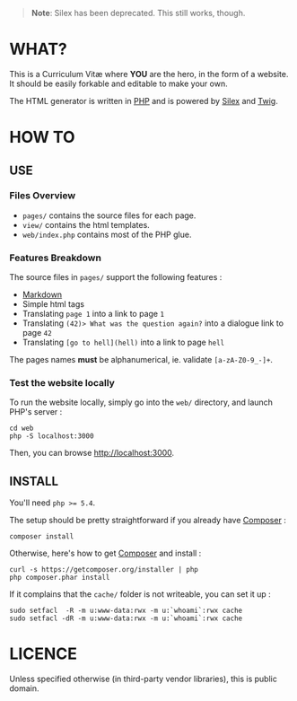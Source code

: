 
> **Note**: Silex has been deprecated.  This still works, though.

# WHAT?

This is a Curriculum Vitæ where **YOU** are the hero, in the form of a website.
It should be easily forkable and editable to make your own.

The HTML generator is written in [PHP] and is powered by [Silex] and [Twig].


# HOW TO


## USE

### Files Overview

- `pages/` contains the source files for each page.
- `view/` contains the html templates.
- `web/index.php` contains most of the PHP glue.

### Features Breakdown

The source files in `pages/` support the following features :

- [Markdown]
- Simple html tags
- Translating `page 1` into a link to page `1`
- Translating `(42)> What was the question again?` into a dialogue link to page `42`
- Translating `[go to hell](hell)` into a link to page `hell`

The pages names **must** be alphanumerical, ie. validate `[a-zA-Z0-9_-]+`.

### Test the website locally

To run the website locally, simply go into the `web/` directory, and launch PHP's server :

    cd web
    php -S localhost:3000

Then, you can browse [http://localhost:3000](http://localhost:3000).


## INSTALL

You'll need `php >= 5.4`.

The setup should be pretty straightforward if you already have [Composer] :

    composer install

Otherwise, here's how to get [Composer] and install :

    curl -s https://getcomposer.org/installer | php
    php composer.phar install

If it complains that the `cache/` folder is not writeable, you can set it up :

    sudo setfacl  -R -m u:www-data:rwx -m u:`whoami`:rwx cache
    sudo setfacl -dR -m u:www-data:rwx -m u:`whoami`:rwx cache

# LICENCE

Unless specified otherwise (in third-party vendor libraries), this is public domain.


[PHP]: https://www.php.net
[Silex]: http://silex.sensiolabs.org
[Twig]: http://twig.sensiolabs.org
[Markdown]: https://wikipedia.org/wiki/Markdown
[Composer]: https://getcomposer.org